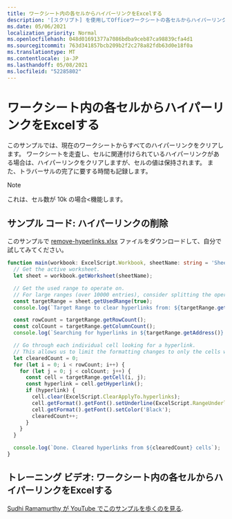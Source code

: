 ```yaml
---
title: ワークシート内の各セルからハイパーリンクをExcelする
description: '[スクリプト] を使用してOfficeワークシートの各セルからハイパーリンクを削除するExcelします。'
ms.date: 05/06/2021
localization_priority: Normal
ms.openlocfilehash: 048d01691377a7086bdba9ceb87ca98839cfa4d1
ms.sourcegitcommit: 763d341857bcb209b2f2c278a82fdb63d0e18f0a
ms.translationtype: MT
ms.contentlocale: ja-JP
ms.lasthandoff: 05/08/2021
ms.locfileid: "52285802"
---
```

# <a name="remove-hyperlinks-from-each-cell-in-an-excel-worksheet"></a>ワークシート内の各セルからハイパーリンクをExcelする

 このサンプルでは、現在のワークシートからすべてのハイパーリンクをクリアします。 ワークシートを走査し、セルに関連付けられているハイパーリンクがある場合は、ハイパーリンクをクリアしますが、セルの値は保持されます。 また、トラバーサルの完了に要する時間も記録します。

> [!NOTE]
> これは、セル数が 10k の場合<機能します。

## <a name="sample-code-remove-hyperlinks"></a>サンプル コード: ハイパーリンクの削除

このサンプルで <a href="remove-hyperlinks.xlsx">remove-hyperlinks.xlsx</a> ファイルをダウンロードして、自分で試してみてください。

```TypeScript
function main(workbook: ExcelScript.Workbook, sheetName: string = 'Sheet1') {
  // Get the active worksheet. 
  let sheet = workbook.getWorksheet(sheetName);

  // Get the used range to operate on.
  // For large ranges (over 10000 entries), consider splitting the operation into batches for performance.
  const targetRange = sheet.getUsedRange(true);
  console.log(`Target Range to clear hyperlinks from: ${targetRange.getAddress()}`);

  const rowCount = targetRange.getRowCount();
  const colCount = targetRange.getColumnCount();
  console.log(`Searching for hyperlinks in ${targetRange.getAddress()} which contains ${(rowCount * colCount)} cells`);

  // Go through each individual cell looking for a hyperlink. 
  // This allows us to limit the formatting changes to only the cells with hyperlink formatting.
  let clearedCount = 0;
  for (let i = 0; i < rowCount; i++) {
    for (let j = 0; j < colCount; j++) {
      const cell = targetRange.getCell(i, j);
      const hyperlink = cell.getHyperlink();
      if (hyperlink) {
        cell.clear(ExcelScript.ClearApplyTo.hyperlinks);
        cell.getFormat().getFont().setUnderline(ExcelScript.RangeUnderlineStyle.none);
        cell.getFormat().getFont().setColor('Black');
        clearedCount++;
      }
    }
  }

  console.log(`Done. Cleared hyperlinks from ${clearedCount} cells`);
}
```

## <a name="training-video-remove-hyperlinks-from-each-cell-in-an-excel-worksheet"></a>トレーニング ビデオ: ワークシート内の各セルからハイパーリンクをExcelする

[Sudhi Ramamurthy が YouTube でこのサンプルを歩くのを見る](https://youtu.be/v20fdinxpHU).
